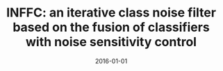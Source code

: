 ---
# Documentation: https://wowchemy.com/docs/managing-content/

title: 'INFFC: an iterative class noise filter based on the fusion of classifiers
  with noise sensitivity control'
subtitle: ''
summary: ''
authors:
- José Antonio Sáez
- Mikel Galar
- Julián Luengo
- Francisco Herrera
tags: []
categories: []
date: '2016-01-01'
lastmod: 2022-10-07T05:04:09Z
featured: false
draft: false

# Featured image
# To use, add an image named `featured.jpg/png` to your page's folder.
# Focal points: Smart, Center, TopLeft, Top, TopRight, Left, Right, BottomLeft, Bottom, BottomRight.
image:
  caption: ''
  focal_point: ''
  preview_only: false

# Projects (optional).
#   Associate this post with one or more of your projects.
#   Simply enter your project's folder or file name without extension.
#   E.g. `projects = ["internal-project"]` references `content/project/deep-learning/index.md`.
#   Otherwise, set `projects = []`.
projects: []
publishDate: '2022-10-07T05:04:08.577461Z'
publication_types:
- '2'
abstract: ''
publication: '*Information Fusion*'
doi: 10.1016/j.inffus.2015.04.002
---